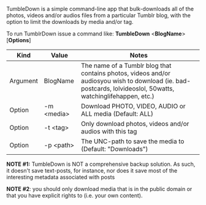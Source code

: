 TumbleDown is a simple command-line app that bulk-downloads all of the photos, videos and/or audios files from a particular Tumblr blog, with the option to limit the downloads by media and/or tag.

To run TumblrDown issue a command like: **TumbleDown** <**BlogName**> [**Options**]

|Kind|Value|Notes|
|---|---|---|
|Argument|BlogName|The name of a Tumblr blog  that contains photos, videos and/or audiosyou wish to download (ie. bad-postcards, lolvideoslol, 50watts, watchinglifehappen, etc.)|
|Option|-m \<media\>|Download PHOTO, VIDEO, AUDIO or ALL media (Default: ALL)|
|Option|-t \<tag\>|Only download photos, videos and/or audios with this tag|
|Option|-p \<path\>|The UNC-path to save the media to (Default: "Downloads")|

**NOTE #1:** TumbleDown is NOT a comprehensive backup solution.  As such, it doesn't save text-posts, for instance, nor does it save most of the interesting metadata associated with posts

**NOTE #2**: you should only download media that is in the public domain or that you have explicit rights to (i.e. your own content).